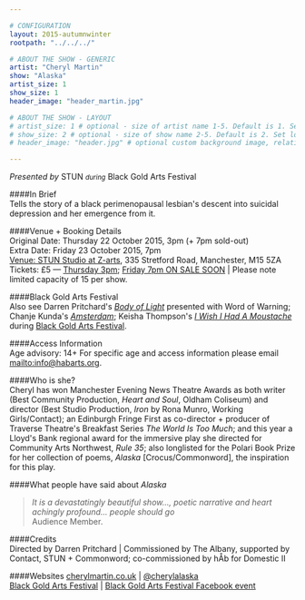 ```yaml
---

# CONFIGURATION
layout: 2015-autumnwinter
rootpath: "../../../"

# ABOUT THE SHOW - GENERIC
artist: "Cheryl Martin"
show: "Alaska"
artist_size: 1
show_size: 1
header_image: "header_martin.jpg"

# ABOUT THE SHOW - LAYOUT
# artist_size: 1 # optional - size of artist name 1-5. Default is 1. Set longer names to lower values
# show_size: 2 # optional - size of show name 2-5. Default is 2. Set longer names to lower values
# header_image: "header.jpg" # optional custom background image, relative to current page

---
```

*Presented by* STUN <small>*during*</small> Black Gold Arts Festival                
         
####In Brief                      
Tells the story of a black perimenopausal lesbian's descent into suicidal depression and her emergence from it.         
         
####Venue + Booking Details        
Original Date: Thursday 22 October 2015, 3pm (+ 7pm sold-out)        
Extra Date: Friday 23 October 2015, 7pm         
[Venue: STUN Studio at Z-arts](http://www.z-arts.org/about-us/getting-here), 335 Stretford Road, Manchester, M15 5ZA         
Tickets: £5 — [Thursday 3pm](http://z-arts.ticketsolve.com/shows/873540040/events/127519178); [Friday 7pm ON SALE SOON]() | Please note limited capacity of 15 per show.                
        
####Black Gold Arts Festival        
Also see Darren Pritchard's *[Body of Light](/current/2015-autumnwinter/pritchard)* presented with Word of Warning; Chanje Kunda's *[Amsterdam](http://www.z-arts.org/events/amsterdam)*; Keisha Thompson's *[I Wish I Had A Moustache](http://www.z-arts.org/events/i-wish-i-had-a-moustache)* during [Black Gold Arts Festival](http://stunlive.com/black-gold-festival).            
        
####Access Information      
Age advisory: 14+ For specific age and access information please email <mailto:info@habarts.org>.       
            
####Who is she?    
Cheryl has won Manchester Evening News Theatre Awards as both writer (Best Community Production, *Heart and Soul*, Oldham Coliseum) and director (Best Studio Production, *Iron* by Rona Munro, Working Girls/Contact); an Edinburgh Fringe First as co-director + producer of Traverse Theatre's Breakfast Series *The World Is Too Much*; and this year a Lloyd's Bank regional award for the immersive play she directed for Community Arts Northwest, *Rule 35*; also longlisted for the Polari Book Prize for her collection of poems, *Alaska* [Crocus/Commonword], the inspiration for this play.    
    
####What people have said about *Alaska*                                                
>*It is a devastatingly beautiful show…, poetic narrative and heart achingly profound… people should go*<br>Audience Member.    
                        
####Credits         
Directed by Darren Pritchard | Commissioned by The Albany, supported by Contact, STUN + Commonword; co-commissioned by hÅb for Domestic II    
    
####Websites
[cherylmartin.co.uk](http://www.cherylmartin.co.uk/about) | [@cherylalaska](http://twitter.com/cherylalaska)<br>[Black Gold Arts Festival](http://stunlive.com/black-gold-festival) | [Black Gold Arts Festival Facebook event](http://www.facebook.com/events/942571815809180)
